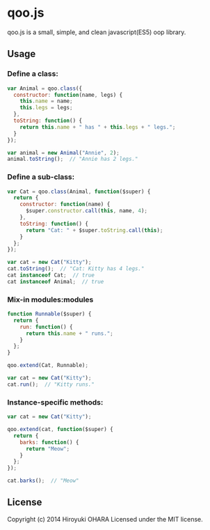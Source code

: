 qoo.js
======================================================================

qoo.js is a small, simple, and clean javascript(ES5) oop library.

Usage
----------------------------------------------------------------------

### Define a class:

```javascript
var Animal = qoo.class({
  constructor: function(name, legs) {
    this.name = name;
    this.legs = legs;
  },
  toString: function() {
    return this.name + " has " + this.legs + " legs.";
  }
});

var animal = new Animal("Annie", 2);
animal.toString();  // "Annie has 2 legs."
```

### Define a sub-class:

```javascript
var Cat = qoo.class(Animal, function($super) {
  return {
    constructor: function(name) {
      $super.constructor.call(this, name, 4);
    },
    toString: function() {
      return "Cat: " + $super.toString.call(this);
    }
  };
});

var cat = new Cat("Kitty");
cat.toString();  // "Cat: Kitty has 4 legs."
cat instanceof Cat;  // true
cat instanceof Animal;  // true
```

### Mix-in modules:modules

```javascript
function Runnable($super) {
  return {
    run: function() {
      return this.name + " runs.";
    }
  };
}

qoo.extend(Cat, Runnable);

var cat = new Cat("Kitty");
cat.run();  // "Kitty runs."

```

### Instance-specific methods:

```javascript
var cat = new Cat("Kitty");

qoo.extend(cat, function($super) {
  return {
    barks: function() {
      return "Meow";
    }
  };
});

cat.barks();  // "Meow"
```


License
----------------------------------------------------------------------

Copyright (c) 2014 Hiroyuki OHARA Licensed under the MIT license.
